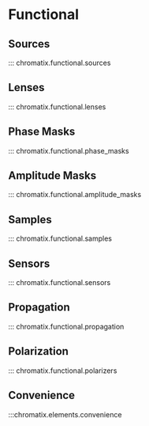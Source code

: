 # Functional

## Sources
::: chromatix.functional.sources

## Lenses
::: chromatix.functional.lenses

## Phase Masks
::: chromatix.functional.phase_masks

## Amplitude Masks
::: chromatix.functional.amplitude_masks

## Samples
::: chromatix.functional.samples

## Sensors
::: chromatix.functional.sensors

## Propagation
::: chromatix.functional.propagation

## Polarization
::: chromatix.functional.polarizers

## Convenience
:::chromatix.elements.convenience
